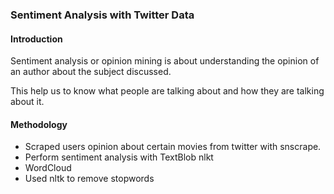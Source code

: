 ### Sentiment Analysis with Twitter Data
#### Introduction
Sentiment analysis or opinion mining is about understanding the opinion of an author about the subject discussed.

This help us to know what people are talking about and how they are talking about it.

#### Methodology
* Scraped users opinion about certain movies from twitter with snscrape.
* Perform sentiment analysis with TextBlob nlkt
* WordCloud
* Used nltk to remove stopwords
